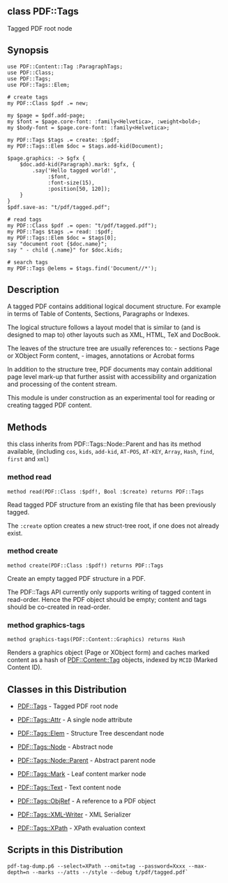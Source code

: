 class PDF::Tags
---------------

Tagged PDF root node

Synopsis
--------

    use PDF::Content::Tag :ParagraphTags;
    use PDF::Class;
    use PDF::Tags;
    use PDF::Tags::Elem;

    # create tags
    my PDF::Class $pdf .= new;

    my $page = $pdf.add-page;
    my $font = $page.core-font: :family<Helvetica>, :weight<bold>;
    my $body-font = $page.core-font: :family<Helvetica>;

    my PDF::Tags $tags .= create: :$pdf;
    my PDF::Tags::Elem $doc = $tags.add-kid(Document);

    $page.graphics: -> $gfx {
        $doc.add-kid(Paragraph).mark: $gfx, {
            .say('Hello tagged world!',
                 :$font,
                 :font-size(15),
                 :position[50, 120]);
        }
    }
    $pdf.save-as: "t/pdf/tagged.pdf";

    # read tags
    my PDF::Class $pdf .= open: "t/pdf/tagged.pdf");
    my PDF::Tags $tags .= read: :$pdf;
    my PDF::Tags::Elem $doc = $tags[0];
    say "document root {$doc.name}";
    say " - child {.name}" for $doc.kids;

    # search tags
    my PDF::Tags @elems = $tags.find('Document//*');

Description
-----------

A tagged PDF contains additional logical document structure. For example in terms of Table of Contents, Sections, Paragraphs or Indexes.

The logical structure follows a layout model that is similar to (and is designed to map to) other layouts such as XML, HTML, TeX and DocBook.

The leaves of the structure tree are usually references to: - sections Page or XObject Form content, - images, annotations or Acrobat forms

In addition to the structure tree, PDF documents may contain additional page level mark-up that further assist with accessibility and organization and processing of the content stream.

This module is under construction as an experimental tool for reading or creating tagged PDF content.

Methods
-------

this class inherits from PDF::Tags::Node::Parent and has its method available, (including `cos`, `kids`, `add-kid`, `AT-POS`, `AT-KEY`, `Array`, `Hash`, `find`, `first` and `xml`)

### method read

    method read(PDF::Class :$pdf!, Bool :$create) returns PDF::Tags

Read tagged PDF structure from an existing file that has been previously tagged.

The `:create` option creates a new struct-tree root, if one does not already exist.

### method create

    method create(PDF::Class :$pdf!) returns PDF::Tags

Create an empty tagged PDF structure in a PDF.

The PDF::Tags API currently only supports writing of tagged content in read-order. Hence the PDF object should be empty; content and tags should be co-created in read-order.

### method graphics-tags

    method graphics-tags(PDF::Content::Graphics) returns Hash

Renders a graphics object (Page or XObject form) and caches marked content as a hash of [PDF::Content::Tag](https://pdf-raku.github.io/PDF-Content-raku) objects, indexed by `MCID` (Marked Content ID).

Classes in this Distribution
----------------------------

  * [PDF::Tags](https://pdf-raku.github.io/PDF-Tags-raku/Tags) - Tagged PDF root node

  * [PDF::Tags::Attr](https://pdf-raku.github.io/PDF-Tags-raku/Attr) - A single node attribute

  * [PDF::Tags::Elem](https://pdf-raku.github.io/PDF-Tags-raku/Elem) - Structure Tree descendant node

  * [PDF::Tags::Node](https://pdf-raku.github.io/PDF-Tags-raku/Node) - Abstract node

  * [PDF::Tags::Node::Parent](https://pdf-raku.github.io/PDF-Tags-raku/Node/Parent) - Abstract parent node

  * [PDF::Tags::Mark](https://pdf-raku.github.io/PDF-Tags-raku/Mark) - Leaf content marker node

  * [PDF::Tags::Text](https://pdf-raku.github.io/PDF-Tags-raku/Text) - Text content node

  * [PDF::Tags::ObjRef](https://pdf-raku.github.io/PDF-Tags-raku/ObjRef) - A reference to a PDF object 

  * [PDF::Tags::XML-Writer](https://pdf-raku.github.io/PDF-Tags-raku/XML-Writer) - XML Serializer

  * [PDF::Tags::XPath](https://pdf-raku.github.io/PDF-Tags-raku/XPath) - XPath evaluation context

Scripts in this Distribution
----------------------------

    pdf-tag-dump.p6 --select=XPath --omit=tag --password=Xxxx --max-depth=n --marks --/atts --/style --debug t/pdf/tagged.pdf`

